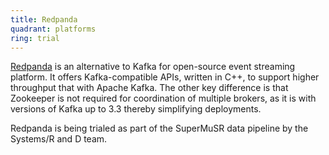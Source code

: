 ```yaml
---
title: Redpanda
quadrant: platforms
ring: trial
---
```


[Redpanda](https://redpanda.com) is an alternative to Kafka for open-source
event streaming platform. It offers Kafka-compatible APIs, written in C++, to
support higher throughput that with Apache Kafka. The other key difference is
that Zookeeper is not required for coordination of multiple brokers, as it is
with versions of Kafka up to 3.3 thereby simplifying deployments.

Redpanda is being trialed as part of the SuperMuSR data pipeline by the
Systems/R and D team.
